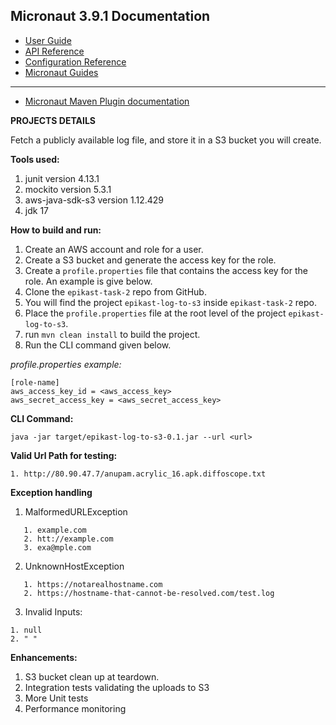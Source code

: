 ## Micronaut 3.9.1 Documentation

- [User Guide](https://docs.micronaut.io/3.9.1/guide/index.html)
- [API Reference](https://docs.micronaut.io/3.9.1/api/index.html)
- [Configuration Reference](https://docs.micronaut.io/3.9.1/guide/configurationreference.html)
- [Micronaut Guides](https://guides.micronaut.io/index.html)
---

- [Micronaut Maven Plugin documentation](https://micronaut-projects.github.io/micronaut-maven-plugin/latest/)

**PROJECTS DETAILS**

Fetch a publicly available log file, and store it in a S3 bucket you will create.

**Tools used:**
1. junit version 4.13.1
2. mockito version 5.3.1
3. aws-java-sdk-s3 version 1.12.429
4. jdk 17

**How to build and run:**

1. Create an AWS account and role for a user.
2. Create a S3 bucket and generate the access key for the role.
3. Create a `profile.properties` file that contains the access key for the role. An example is give below.
4. Clone the `epikast-task-2` repo from GitHub.
5. You will find the project `epikast-log-to-s3` inside `epikast-task-2` repo.
6. Place the `profile.properties` file at the root level of the project `epikast-log-to-s3`.
7. run `mvn clean install` to build the project.
8. Run the CLI command given below.

_profile.properties example:_
```
[role-name]
aws_access_key_id = <aws_access_key>
aws_secret_access_key = <aws_secret_access_key>
```

**CLI Command:**

```
java -jar target/epikast-log-to-s3-0.1.jar --url <url>
```


**Valid Url Path for testing:**
```
1. http://80.90.47.7/anupam.acrylic_16.apk.diffoscope.txt
```
**Exception handling**

1. MalformedURLException
```
   1. example.com
   2. htt://example.com
   3. exa@mple.com
```

2. UnknownHostException
```
   1. https://notarealhostname.com
   2. https://hostname-that-cannot-be-resolved.com/test.log
```

3. Invalid Inputs:
```
1. null
2. " "
```




**Enhancements:**
1. S3 bucket clean up at teardown.
2. Integration tests validating the uploads to S3
3. More Unit tests
4. Performance monitoring